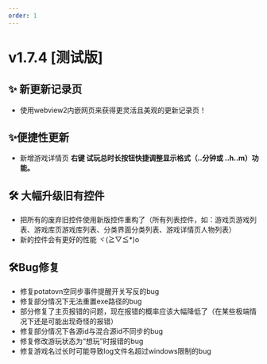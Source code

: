 ```yaml
---
order: 1
---
```

# v1.7.4 [测试版]

## ✨ 新更新记录页

* 使用webview2内嵌网页来获得更灵活且美观的更新记录页！

## ✨便捷性更新

* 新增游戏详情页 **右键 试玩总时长按钮快捷调整显示格式（..分钟或 ..h..m）功能。**

## 🛠️ 大幅升级旧有控件

* 把所有的废弃旧控件使用新版控件重构了（所有列表控件，如：游戏页游戏列表、游戏库页游戏库列表、分类界面分类列表、游戏详情页人物列表）
* 新的控件会有更好的性能 ヾ(≧▽≦*)o

## 🛠️Bug修复

* 修复potatovn空同步事件提醒开关写反的bug
* 修复部分情况下无法重置exe路径的bug
* 部分修复了主页报错的问题，现在报错的概率应该大幅降低了（在某些极端情况下还是可能出现奇怪的报错）
* 修复部分情况下各源id与混合源id不同步的bug
* 修复修改游玩状态为“想玩”时报错的bug
* 修复游戏名过长时可能导致log文件名超过windows限制的bug
